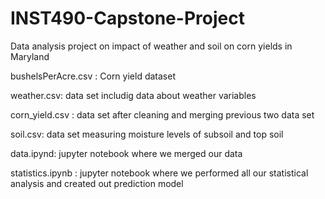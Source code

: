 # INST490-Capstone-Project
Data analysis project on impact of weather and soil on corn yields in Maryland

bushelsPerAcre.csv : Corn yield dataset

weather.csv: data set includig data about weather variables

corn_yield.csv : data set after cleaning and merging previous two data set

soil.csv: data set measuring moisture levels of subsoil and top soil

data.ipynd: jupyter notebook where we merged our data

statistics.ipynb : jupyter notebook where we performed all our statistical analysis and created out prediction model

